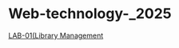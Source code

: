 # Web-technology-_2025


[LAB-01(Library Management](https://github.com/Matam-Rohith/Web-technology-_2025/blob/main/LAB-01/WT_LAB_01(Part-01)%5BLibrary%5D.html)
